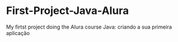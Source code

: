 # First-Project-Java-Alura
My firtst project doing the Alura course Java: criando a sua primeira aplicação
